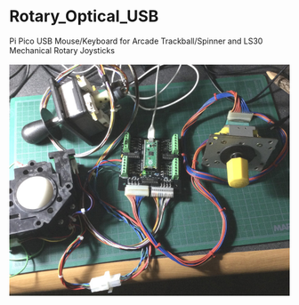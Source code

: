 # Rotary_Optical_USB
Pi Pico USB Mouse/Keyboard for Arcade Trackball/Spinner and LS30 Mechanical Rotary Joysticks
<br><br>![PCB](Assembled_PCB.jpg)<br><br>
